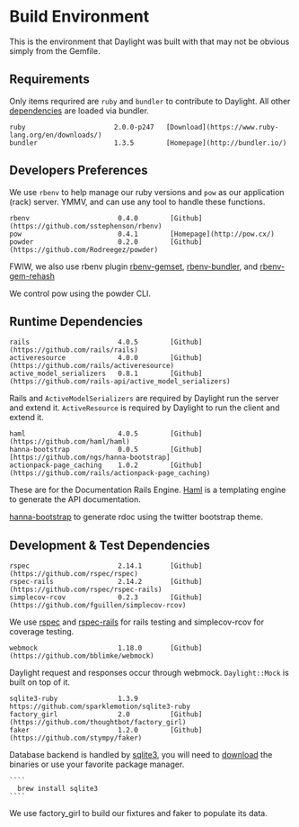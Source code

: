 # Build Environment

This is the environment that Daylight was built with that may not be obvious
simply from the Gemfile.

## Requirements

Only items requrired are `ruby` and `bundler` to contribute to Daylight.
All other [dependencies](#dependencies) are loaded via bundler.

    ruby                      2.0.0-p247   [Download](https://www.ruby-lang.org/en/downloads/)
    bundler                   1.3.5        [Homepage](http://bundler.io/)

## Developers Preferences

We use `rbenv` to help manage our ruby versions and `pow` as our application
(rack) server.  YMMV, and can use any tool to handle these functions.

    rbenv                      0.4.0        [Github](https://github.com/sstephenson/rbenv)
    pow                        0.4.1        [Homepage](http://pow.cx/)
    powder                     0.2.0        [Github](https://github.com/Rodreegez/powder)

FWIW, we also use rbenv plugin
[rbenv-gemset](https://github.com/jf/rbenv-gemset),
[rbenv-bundler](https://github.com/carsomyr/rbenv-bundler), and
[rbenv-gem-rehash](https://github.com/sstephenson/rbenv-gem-rehash)

We control pow using the powder CLI.

## Runtime Dependencies

    rails                      4.0.5        [Github](https://github.com/rails/rails)
    activeresource             4.0.0        [Github](https://github.com/rails/activeresource)
    active_model_serializers   0.8.1        [Github](https://github.com/rails-api/active_model_serializers)

Rails and `ActiveModelSerializers` are required by Daylight run the server and extend it.
`ActiveResource` is required by Daylight to run the client and extend it.

    haml                       4.0.5        [Github](https://github.com/haml/haml)
    hanna-bootstrap            0.0.5        [Github][https://github.com/ngs/hanna-bootstrap]
    actionpack-page_caching    1.0.2        [Github](https://github.com/rails/actionpack-page_caching)

These are for the Documentation Rails Engine.  [Haml](haml.info) is a
templating engine to generate the API documentation.

[hanna-bootstrap](https://github.com/ngs/hanna-bootstrap) to generate
rdoc using the twitter bootstrap theme.

## Development & Test Dependencies

    rspec                      2.14.1       [Github](https://github.com/rspec/rspec)
    rspec-rails                2.14.2       [Github](https://github.com/rspec/rspec-rails)
    simplecov-rcov             0.2.3        [Github](https://github.com/fguillen/simplecov-rcov)

We use [rspec](https://www.relishapp.com/rspec/) and
[rspec-rails](https://www.relishapp.com/rspec/rspec-rails/docs)
for rails testing and simplecov-rcov for coverage testing.

    webmock                    1.18.0       [Github](https://github.com/bblimke/webmock)

Daylight request and responses occur through webmock.
`Daylight::Mock` is built on top of it.

    sqlite3-ruby               1.3.9        https://github.com/sparklemotion/sqlite3-ruby
    factory_girl               2.0          [Github](https://github.com/thoughtbot/factory_girl)
    faker                      1.2.0        [Github](https://github.com/stympy/faker)

Database backend is handled by [sqlite3](https://www.sqlite.org/),
you will need to [download](https://www.sqlite.org/download.html)
the binaries or use your favorite package manager.

    ````
      brew install sqlite3
    ````

We use factory_girl to build our fixtures and faker to populate its data.
